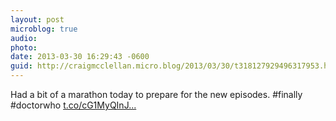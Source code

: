 ```yaml
---
layout: post
microblog: true
audio: 
photo: 
date: 2013-03-30 16:29:43 -0600
guid: http://craigmcclellan.micro.blog/2013/03/30/t318127929496317953.html
---
```

Had a bit of a marathon today to prepare for the new episodes. #finally #doctorwho [t.co/cG1MyQInJ...](http://t.co/cG1MyQInJW)
